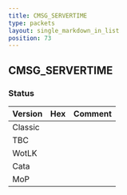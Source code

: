 ```yaml
---
title: CMSG_SERVERTIME
type: packets
layout: single_markdown_in_list
position: 73
---
```


## CMSG_SERVERTIME

### Status

Version    | Hex        | Comment
---------- | ---------- | ---------- 
Classic    |            |
TBC        |            |
WotLK      |            |
Cata       |            |
MoP        |            |